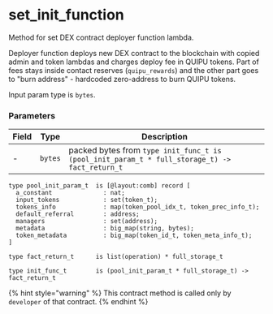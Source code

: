 # set\_init\_function

Method for set DEX contract deployer function lambda.

Deployer function deploys new DEX contract to the blockchain with copied admin and token lambdas and charges deploy fee in QUIPU tokens. Part of fees stays inside contact reserves (`quipu_rewards`) and the other part goes to "burn address" - hardcoded zero-address to burn QUIPU tokens.

Input param type is `bytes`.

### Parameters

| Field |   Type  | Description                                                                                   |
| ----- | :-----: | --------------------------------------------------------------------------------------------- |
| -     | `bytes` | packed bytes from `type init_func_t is (pool_init_param_t * full_storage_t) -> fact_return_t` |

```pascaligo
type pool_init_param_t  is [@layout:comb] record [
  a_constant              : nat;
  input_tokens            : set(token_t);
  tokens_info             : map(token_pool_idx_t, token_prec_info_t);
  default_referral        : address;
  managers                : set(address);
  metadata                : big_map(string, bytes);
  token_metadata          : big_map(token_id_t, token_meta_info_t);
]

type fact_return_t      is list(operation) * full_storage_t

type init_func_t        is (pool_init_param_t * full_storage_t) -> fact_return_t
```

{% hint style="warning" %}
This contract method is called only by `developer` of that contract.
{% endhint %}
